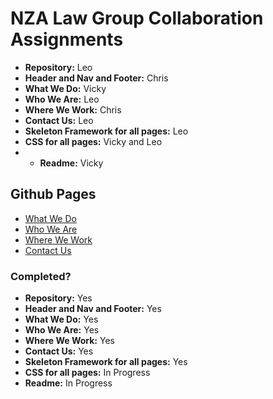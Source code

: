 # NZA Law Group Collaboration Assignments

- **Repository:** Leo    
- **Header and Nav and Footer:** Chris    
- **What We Do:** Vicky    
- **Who We Are:** Leo    
- **Where We Work:** Chris    
- **Contact Us:** Leo    
- **Skeleton Framework for all pages:** Leo    
- **CSS for all pages:** Vicky and Leo    
- - **Readme:** Vicky

## Github Pages

- [What We Do](https://leoashcraft.github.io/NZA-Law-Group-Collab/what-we-do.html)
- [Who We Are](https://leoashcraft.github.io/NZA-Law-Group-Collab/who-we-are.html)
- [Where We Work](https://leoashcraft.github.io/NZA-Law-Group-Collab/where-we-work.html)
- [Contact Us](https://leoashcraft.github.io/NZA-Law-Group-Collab/contact-us.html)

### Completed?

- **Repository:** Yes    
- **Header and Nav and Footer:** Yes    
- **What We Do:** Yes    
- **Who We Are:** Yes    
- **Where We Work:** Yes    
- **Contact Us:** Yes    
- **Skeleton Framework for all pages:** Yes    
- **CSS for all pages:** In Progress
- **Readme:** In Progress
